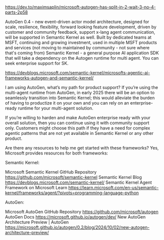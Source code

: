 https://dev.to/maximsaplin/microsoft-autogen-has-split-in-2-wait-3-no-4-parts-2p58

AutoGen 0.4 - new event-driven actor model architecture, designed for scale, resilience, flexibility, forward looking feature development, driven by customer and community feedback, support x-lang agent communication, will be supported in Semantic Kernel as well. Built by dedicated teams at MSFT, continuing and growing investment, used in multiple MSFT products and services (not moving to maintained by community - not sure where that's coming from)
Semantic Kernel - a general purpose AI application SDK that will take a dependency on the Autogen runtime for multi agent. You can seek enterprise support for SK.


https://devblogs.microsoft.com/semantic-kernel/microsofts-agentic-ai-frameworks-autogen-and-semantic-kernel/

I am using AutoGen, what’s my path for product support?
If you’re using the multi-agent runtime from AutoGen, in early 2025 there will be an option to seamlessly transition into Semantic Kernel; this would alleviate the burden of having to productize it on your own and you can rely on an enterprise-ready runtime for your multi-agent solution.

If you’re willing to harden and make AutoGen enterprise ready with your overall solution, then you can continue using it with community support only. Customers might choose this path if they have a need for complex agentic patterns that are not yet available in Semantic Kernel or any other product.

Are there any resources to help me get started with these frameworks?
Yes, Microsoft provides resources for both frameworks:

Semantic Kernel:

Microsoft Semantic Kernel GitHub Repository
https://github.com/microsoft/semantic-kernel
Semantic Kernel Blog
https://devblogs.microsoft.com/semantic-kernel/
Semantic Kernel Agent Framework on Microsoft Learn
https://learn.microsoft.com/en-us/semantic-kernel/frameworks/agent/?pivots=programming-language-python

AutoGen:

Microsoft AutoGen GitHub Repository
https://github.com/microsoft/autogen
AutoGen Docs
https://microsoft.github.io/autogen/dev/
New AutoGen Architecture Preview | AutoGen
https://microsoft.github.io/autogen/0.2/blog/2024/10/02/new-autogen-architecture-preview/
